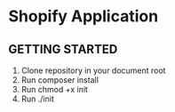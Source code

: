 Shopify Application
===================================

GETTING STARTED
---------------

1. Clone repository in your document root
2. Run composer install
3. Run chmod +x init
4. Run ./init